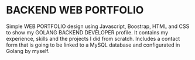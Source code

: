 # BACKEND WEB PORTFOLIO

Simple WEB PORTFOLIO design using Javascript, Boostrap, HTML and CSS to show my GOLANG BACKEND DEVELOPER profile. It contains my experience, skills and the projects I did from scratch.  Includes a contact form that is going to be linked to a MySQL database and configurated in Golang by myself.
